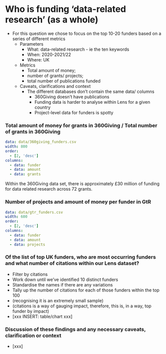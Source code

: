 

# Who is funding ‘data-related research’ (as a whole)
* For this question we chose to focus on the top 10-20 funders based on a series of different metrics
	* Parameters
		* What: data-related research - ie the ten keywords
		* When: 2020-2021/22
		* Where: UK
	* Metrics
		* Total amount of money;
		* number of grants/ projects; 
		* total number of publications funded
	* Caveats, clarifications and context
		* The different databases don’t contain the same data/ columns
			* 360Giving doesn’t have publications
			* Funding data is harder to analyse within Lens for a given country
			* Project-level data for funders is spotty

### Total amount of money for grants in 360Giving / Total number of grants in 360Giving

```yaml table
data: data/360giving_funders.csv
width: 800
order:
  - [2, 'desc']
columns:
  - data: funder
  - data: amount
  - data: grants
```

Within the 360Giving data set, there is approximately £30 million of funding for data related research across 72 grants.

### Number of projects and amount of money per funder in GtR

```yaml table
data: data/gtr_funders.csv
width: 600
order:
  - [2, 'desc']
columns:
  - data: funder
  - data: amount
  - data: projects
```

### Of the list of top UK funders, who are most occurring funders and what number of citations within our Lens dataset?
* Filter by citations
* Work down until we’ve identified 10 distinct funders
* Standardise the names if there are any variations
* Tally up the number of citations for each of those funders within the top 100
* (recognising it is an extremely small sample)
* (citations is a way of gauging impact, therefore, this is, in a way, top funder by impact)
* [xxx INSERT: table/chart xxx]

### Discussion of these findings and any necessary caveats, clarification or context
* [xxx]
